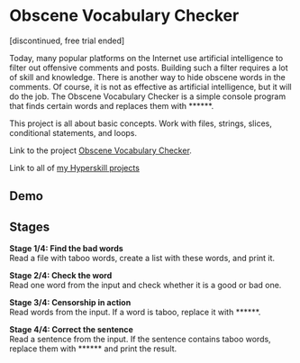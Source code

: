 # Obscene Vocabulary Checker
[discontinued, free trial ended]

Today, many popular platforms on the Internet use artificial intelligence to filter out offensive comments and posts. Building such a filter requires a lot of skill and knowledge. There is another way to hide obscene words in the comments. Of course, it is not as effective as artificial intelligence, but it will do the job. The Obscene Vocabulary Checker is a simple console program that finds certain words and replaces them with ******.

This project is all about basic concepts. Work with files, strings, slices, conditional statements, and loops.

Link to the project [Obscene Vocabulary Checker](https://hyperskill.org/projects/201).

Link to all of [my Hyperskill projects](https://github.com/ana117/hyperskilll-projects)

## Demo

## Stages
**Stage 1/4: Find the bad words**\
Read a file with taboo words, create a list with these words, and print it.

**Stage 2/4: Check the word**\
Read one word from the input and check whether it is a good or bad one.

**Stage 3/4: Censorship in action**\
Read words from the input. If a word is taboo, replace it with ******.

**Stage 4/4: Correct the sentence**\
Read a sentence from the input. If the sentence contains taboo words, replace them with ****** and print the result.
